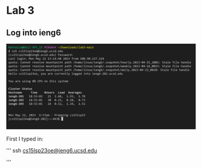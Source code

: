 # Lab 3

## Log into ieng6
<img src="https://raw.githubusercontent.com/namaldonado/cse15l-lab-reports/main/Screenshot%202023-05-22%20185749.png"/>

First I typed in:


'''
ssh cs15lsp23oe@ieng6.ucsd.edu

'''
